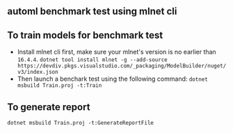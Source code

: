 ## automl benchmark test using mlnet cli

## To train models for benchmark test
- Install mlnet cli first, make sure your mlnet's version is no earlier than `16.4.4`.
`dotnet tool install mlnet -g --add-source https://devdiv.pkgs.visualstudio.com/_packaging/ModelBuilder/nuget/v3/index.json`
- Then launch a benchark test using the following command:
`dotnet msbuild Train.proj -t:Train`

## To generate report
`dotnet msbuild Train.proj -t:GenerateReportFile`
